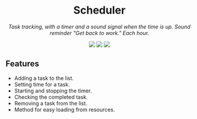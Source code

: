 <h1 align="center">Scheduler</h1>
<p align="center"><i>Task tracking, with a timer and a sound signal when the time is up. Sound reminder "Get back to work." Each hour.</i></p>

<p align="center">
  <img src="https://img.shields.io/github/repo-size/SnaeriAnton/Scheduler" />
  <img src="https://img.shields.io/github/issues-raw/SnaeriAnton/Scheduler" />
  <img src="https://img.shields.io/github/v/release/SnaeriAnton/Scheduler" />
</p>

 ## Features
 
- Adding a task to the list.
- Setting time for a task.
- Starting and stopping the timer.
- Checking the completed task.
- Removing a task from the list.
- Method for easy loading from resources.
